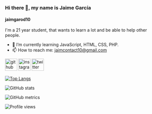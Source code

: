 ### Hi there 👋, my name is Jaime García
#### jaimgarod10
I'm a 21 year student, that wants to learn a lot and be able to help other people. 

- 🌱 I’m currently learning JavaScript, HTML, CSS, PHP. 
- 📫 How to reach me: jaimcontact10@gmail.com


[<img src='https://cdn.jsdelivr.net/npm/simple-icons@3.0.1/icons/github.svg' alt='github' height='40'>](https://github.com/Jaimgarod10)  [<img src='https://cdn.jsdelivr.net/npm/simple-icons@3.0.1/icons/instagram.svg' alt='instagram' height='40'>](https://www.instagram.com/_jaimgarod_10_/)  [<img src='https://cdn.jsdelivr.net/npm/simple-icons@3.0.1/icons/twitter.svg' alt='twitter' height='40'>](https://twitter.com/_jaimgarod_10_)  

[![Top Langs](https://github-readme-stats.vercel.app/api/top-langs/?username=Jaimgarod10)](https://github.com/anuraghazra/github-readme-stats)

![GitHub stats](https://github-readme-stats.vercel.app/api?username=Jaimgarod10&show_icons=true)  

![GitHub metrics](https://metrics.lecoq.io/Jaimgarod10)  

![Profile views](https://gpvc.arturio.dev/Jaimgarod10)  
<!--
**Jaimgarod10/Jaimgarod10** is a ✨ _special_ ✨ repository because its `README.md` (this file) appears on your GitHub profile.
